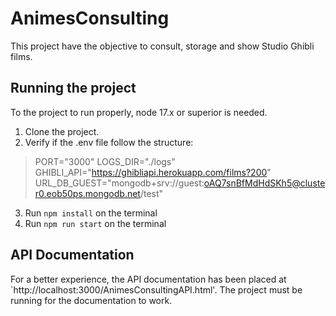 # AnimesConsulting

This project have the objective to consult, storage and show Studio Ghibli films.

## Running the project

To the project to run properly, node 17.x or superior is needed.

1.  Clone the project.
2.  Verify if the .env file follow the structure:

> PORT="3000"
> LOGS_DIR="./logs"
> GHIBLI_API="https://ghibliapi.herokuapp.com/films?200"
> URL_DB_GUEST="mongodb+srv://guest:oAQ7snBfMdHdSKh5@cluster0.eob50ps.mongodb.net/test"

3.  Run `npm install` on the terminal
4.  Run `npm run start` on the terminal

## API Documentation

For a better experience, the API documentation has been placed at `http://localhost:3000/AnimesConsultingAPI.html'. The project must be running for the documentation to work.

